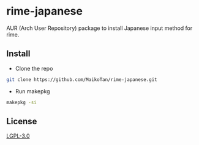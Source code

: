 # rime-japanese

AUR (Arch User Repository) package to install Japanese input method for rime.

## Install

- Clone the repo

```bash
git clone https://github.com/MaikoTan/rime-japanese.git
```

- Run makepkg

```bash
makepkg -si
```

## License

[LGPL-3.0](./LICENSE)

